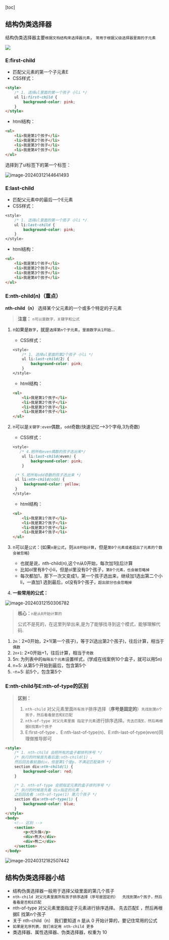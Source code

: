 [toc]



## 结构伪类选择器

结构伪类选择器主要`根据文档结构来选择器元素`， `常用于根据父级选择器里面的子元素`

![](http://images.newstar.net.cn/sally-imgs%E7%BB%93%E6%9E%84%E4%BC%AA%E7%B1%BB%E9%80%89%E6%8B%A9%E5%99%A8-01.png)





### E:first-child

* 匹配父元素的第一个子元素E
* CSS样式：

```html
<style>
    /* 1. 选择ul里面的第一个孩子 小li */
    ul li:first-child {
        background-color: pink;
    }
</style>
```

* html结构：

```html
<ul>
    <li>我是第1个孩子</li>
    <li>我是第2个孩子</li>
    <li>我是第3个孩子</li>
    <li>我是第4个孩子</li>
</ul>
```



选择到了ul标签下的第一个标签：

![image-20240312144641493](http://images.newstar.net.cn/sally-imgsimage-20240312144641493.png) 





### E:last-child

* 匹配父元素中的最后一个E元素
* CSS样式：

```css
<style>
    /* 1. 选择ul里面的第一个孩子 小li */
    ul li:last-child {
        background-color: pink;
    }
</style>
```

* html结构：

```html
<ul>
    <li>我是第1个孩子</li>
    <li>我是第2个孩子</li>
    <li>我是第3个孩子</li>
    <li>我是第4个孩子</li>
</ul>
```





### E:nth-child(n)（重点）

**nth-child（n）** 选择某个父元素的一个或多个特定的子元素

> **注意：** `n可以是数字，关键字和公式`

1. n如果是`数字`，就是`选择第n个子元素`，`里面数字从1开始`…

   * CSS样式：

   ```css
   <style>
       /* 1. 选择ul里面的第2个孩子 小li */
       ul li:last-child(2) {
           background-color: pink;
       }
   </style>
   ```

   * html结构：

   ```html
   <ul>
       <li>我是第1个孩子</li>
       <li>我是第2个孩子</li>
       <li>我是第3个孩子</li>
       <li>我是第4个孩子</li>
   </ul>
   ```

2. n可以是`关键字:even`偶数，`odd`奇数(快速记忆——>3个字母,3为奇数)

   * CSS样式：

   ```css
   <style>
      /* 4.把所有even偶数的孩子选出来*/
       ul li:last-child(even) {
           background-color: pink;
       }
   
   	/* 5.把所有odd奇数的孩子选出来 */
   	ul li:nth-child(odd) {
       	background-color: yellow;
   	}
   </style>
   ```

   * html结构：

   ```html
   <ul>
       <li>我是第1个孩子</li>
       <li>我是第2个孩子</li>
       <li>我是第3个孩子</li>
       <li>我是第4个孩子</li>
   </ul>
   ```

   

   

3. n可以是`公式`：(如果`n是公式`，则`从0开始计算`，但是`第0个元素或者超出了元素的个数会被忽略`)

   * 也就是说，nth-child(n),这个n从0开始，每次加1往后计算
   * 比如ol里有8个小li，但是ol里没有0个孩子，`第0个元素，也会被忽略掉`
   * 每次都加1，那下一次又变成1，第一个孩子选出来，继续加1选出第二个小li，一直加1 选到最后，ol没有9个孩子，`超出部分也会忽略掉`

   

4. **一些常用的公式：**

![image-20240312150306782](http://images.newstar.net.cn/sally-imgsimage-20240312150306782.png) 

> **核心：**`n是从0开始计算的`
>
> 公式不是死的，在这里列举出来,是为了能够找寻到这个模式，能够理解代码.



1. `2n`：2×0开始，2×1(第一个孩子)，等于2(选出第2个孩子)，往后计算，相当于`偶数`
2. `2n+1`: 2×0开始+1，往后计算，相当于`奇数`
3. 5n: 为列表中的`每隔五个元素`设置样式，(学成在线案例10个盒子，就可以用5n)
4. n+5: 从第5个开始到最后，包含第5个
5. -n+5: 前5个，包含第5个





### E:nth-child与E:nth-of-type的区别

> **区别：**
>
> 1. `nth-child` 对父元素里面`所有孩子`排序选择（**序号是固定的**）`先找到第n个孩子，然后看看是否和E匹配`
> 2. `nth-of-type 对父元素里面 指定子元素`进行排序选择。`先去匹配E，然后再根据E找第n个孩子`
> 3. E:first-of-type 、E:nth-last-of-type(n)、E:nth-last-of-type(even)同理做推导即可

```html
<style>
    /* 1. nth-child 会把所有的盒子都排列序号 */
    /* 执行的时候首先看后面:nth-child(1) ，
    然后回去看前面div，但是第1个是p，不满足匹配条件 */
    section div:nth-child(1) {
        background-color: red;
    }

    /* 2. nth-of-type 会把指定元素的盒子排列序号 */
    /* 执行的时候首先看 div指定的元素 ，
    之后回去看 :nth-of-type(1) 第几个孩子 */
    section div:nth-of-type(1) {
        background-color: blue;
    }
</style>
<body>
    <!-- 区别 -->
    <section>
        <p>光头强</p>
        <div>熊大</div>
        <div>熊二</div>
    </section>
</body>
```



![image-20240312182507442](http://images.newstar.net.cn/sally-imgsimage-20240312182507442.png) 





 

## 结构伪类选择器小结

- 结构伪类选择器一般用于选择父级里面的第几个孩子
- `nth-child 对父元素里面所有孩子排序选择（序号是固定的）  先找到第n个孩子，然后看看是否和E匹配`
- nth-of-type 对父元素里面指定子元素进行排序选择。 先去匹配E ，然后再根据E 找第n个孩子
- 关于 nth-child（n） 我们要知道 n 是从 0 开始计算的，要记住常用的公式
- `如果是无序列表，我们肯定用 nth-child 更多`
- 类选择器、属性选择器、伪类选择器，权重为 10